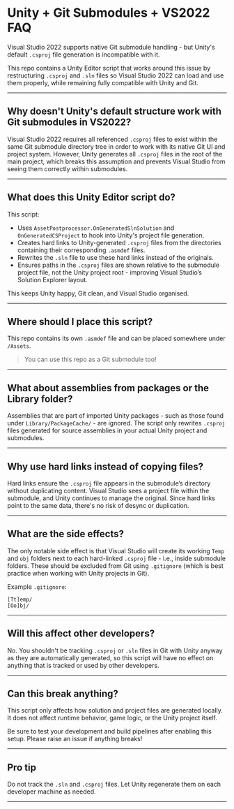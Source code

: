#  Unity + Git Submodules + VS2022 FAQ

Visual Studio 2022 supports native Git submodule handling - but Unity's default `.csproj` file generation is incompatible with it.

This repo contains a Unity Editor script that works around this issue by restructuring `.csproj` and `.sln` files so Visual Studio 2022 can load and use them properly, while remaining fully compatible with Unity and Git.



---

## Why doesn't Unity's default structure work with Git submodules in VS2022?

Visual Studio 2022 requires all referenced `.csproj` files to exist within the same Git submodule directory tree in order to work with its native Git UI and project system. However, Unity generates all `.csproj` files in the root of the main project, which breaks this assumption and prevents Visual Studio from seeing them correctly within submodules.

---

## What does this Unity Editor script do?

This script:

- Uses `AssetPostprocessor.OnGeneratedSlnSolution` and `OnGeneratedCSProject` to hook into Unity's project file generation.
- Creates hard links to Unity-generated `.csproj` files from the directories containing their corresponding `.asmdef` files.
- Rewrites the `.sln` file to use these hard links instead of the originals.
- Ensures paths in the `.csproj` files are shown relative to the submodule project file, not the Unity project root - improving Visual Studio’s Solution Explorer layout.

This keeps Unity happy, Git clean, and Visual Studio organised.

---

## Where should I place this script?
This repo contains its own `.asmdef` file and can be placed somewhere under `/Assets`.

> You can use this repo as a Git submodule too!

---

## What about assemblies from packages or the Library folder?

Assemblies that are part of imported Unity packages - such as those found under `Library/PackageCache/` - are ignored. The script only rewrites `.csproj` files generated for source assemblies in your actual Unity project and submodules.

---

## Why use hard links instead of copying files?

Hard links ensure the `.csproj` file appears in the submodule’s directory without duplicating content. Visual Studio sees a project file within the submodule, and Unity continues to manage the original. Since hard links point to the same data, there's no risk of desync or duplication.

---

## What are the side effects?

The only notable side effect is that Visual Studio will create its working `Temp` and `obj` folders next to each hard-linked `.csproj` file - i.e., inside submodule folders. These should be excluded from Git using `.gitignore` (which is best practice when working with Unity projects in Git).

Example `.gitignore`:
```
[Tt]emp/
[Oo]bj/
```

---

##  Will this affect other developers?

No.  You shouldn't be tracking `.csproj` or `.sln` files in Git with Unity anyway as they are automatically generated, so this script will have no effect on anything that is tracked or used by other developers.

---

##  Can this break anything?

This script only affects how solution and project files are generated locally. It does not affect runtime behavior, game logic, or the Unity project itself.

Be sure to test your development and build pipelines after enabling this setup.  Please raise an issue if anything breaks!

---

##  Pro tip

Do not track the `.sln` and `.csproj` files. Let Unity regenerate them on each developer machine as needed.

---
